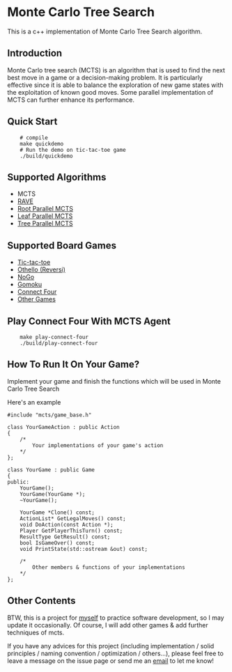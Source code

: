 # Monte Carlo Tree Search

This is a c++ implementation of Monte Carlo Tree Search algorithm.

## Introduction

Monte Carlo tree search (MCTS) is an algorithm that is used to find the next best move in a game or a decision-making problem. It is particularly effective since it is able to balance the exploration of new game states with the exploitation of known good moves.
Some parallel implementation of MCTS can further enhance its performance.

## Quick Start

```
    # compile
    make quickdemo
    # Run the demo on tic-tac-toe game
    ./build/quickdemo
```

## Supported Algorithms

- MCTS
- [RAVE](https://doi.org/10.1016/j.artint.2011.03.007)
- [Root Parallel MCTS](https://dke.maastrichtuniversity.nl/m.winands/documents/multithreadedMCTS2.pdf)
- [Leaf Parallel MCTS](https://dke.maastrichtuniversity.nl/m.winands/documents/multithreadedMCTS2.pdf)
- [Tree Parallel MCTS](https://dke.maastrichtuniversity.nl/m.winands/documents/multithreadedMCTS2.pdf)

## Supported Board Games

- [Tic-tac-toe](https://en.wikipedia.org/wiki/Tic-tac-toe)
- [Othello (Reversi)](https://en.wikipedia.org/wiki/Reversi)
- [NoGo](https://webdocs.cs.ualberta.ca/~mmueller/nogo/rules.html)
- [Gomoku](https://en.wikipedia.org/wiki/Gomoku)
- [Connect Four](https://en.wikipedia.org/wiki/Connect_Four)
- [Other Games](#How-To-Run-It-On-Your-Game)

## Play Connect Four With MCTS Agent

```
    make play-connect-four
    ./build/play-connect-four
```

## How To Run It On Your Game?

Implement your game and finish the functions which will be used in Monte Carlo Tree Search

Here's an example

```code=cpp
#include "mcts/game_base.h"

class YourGameAction : public Action
{
    /*
        Your implementations of your game's action
    */
};

class YourGame : public Game
{
public:
    YourGame();
    YourGame(YourGame *);
    ~YourGame();

    YourGame *Clone() const;
    ActionList* GetLegalMoves() const;
    void DoAction(const Action *);
    Player GetPlayerThisTurn() const;
    ResultType GetResult() const;
    bool IsGameOver() const;
    void PrintState(std::ostream &out) const;

    /*
        Other members & functions of your implementations
    */
};
```

## Other Contents

BTW, this is a project for [myself](https://github.com/072jiajia) to practice software development,
so I may update it occasionally.
Of course, I will add other games & add further techniques of mcts.

If you have any advices for this project (including implementation / solid principles / naming convention / optimization / others...),
please feel free to leave a message on the issue page or send me an [email](mailto:jijiawu.cs@gmail.com) to let me know!
